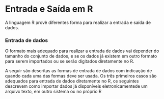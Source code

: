# Entrada e Saída em R

A linguagem R provê diferentes forma para realizar a entrada e saída de dados.

### Entrada de dados

O formato mais adequado para realizar a entrada de dados vai depender do tamanho do conjunto de dados, e se os dados já existem em outro formato para serem importados ou se serão digitados diretamente no R.

A seguir são descritas as formas de entrada de dados com indicação de quando cada uma das formas deve ser usada. Os três primeiros casos são adequados para entrada de dados diretamente no R, os seguintes descrevem como importar dados já disponíveis eletronicamentede um arquivo texto, em outro sistema ou no próprio R
